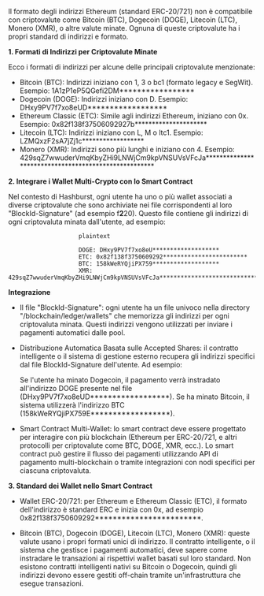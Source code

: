 Il formato degli indirizzi Ethereum (standard ERC-20/721) non è compatibile con criptovalute come Bitcoin (BTC), Dogecoin (DOGE), Litecoin (LTC), Monero (XMR), o altre valute minate. Ognuna di queste criptovalute ha i propri standard di indirizzi e formato.

**1. Formati di Indirizzi per Criptovalute Minate**

Ecco i formati di indirizzi per alcune delle principali criptovalute menzionate:

- Bitcoin (BTC): Indirizzi iniziano con 1, 3 o bc1 (formato legacy e SegWit).
  Esempio: 1A1zP1eP5QGefi2DM*****************
- Dogecoin (DOGE): Indirizzi iniziano con D.
  Esempio: DHxy9PV7f7xo8eUD******************
- Ethereum Classic (ETC): Simile agli indirizzi Ethereum, iniziano con 0x.
  Esempio: 0x82f138f37506092927b*********************
- Litecoin (LTC): Indirizzi iniziano con L, M o ltc1.
  Esempio: LZMQxzF2sA7jZj1c******************
- Monero (XMR): Indirizzi sono più lunghi e iniziano con 4.
  Esempio: 429sqZ7wwuderVmqKbyZHi9LNWjCm9kpVNSUVsVFcJa*****************************************************

**2. Integrare i Wallet Multi-Crypto con lo Smart Contract**

Nel contesto di Hashburst, ogni utente ha uno o più wallet associati a diverse criptovalute che sono archiviate nei file corrispondenti al loro "BlockId-Signature" (ad esempio f**2**20). 
Questo file contiene gli indirizzi di ogni criptovaluta minata dall'utente, ad esempio:

                        plaintext
                        
                        DOGE: DHxy9PV7f7xo8eU*******************
                        ETC: 0x82f138f3750609292************************
                        BTC: 158kWeRYQjiPX759*******************
                        XMR: 429sqZ7wwuderVmqKbyZHi9LNWjCm9kpVNSUVsVFcJa*****************************************************

**Integrazione**

- Il file "BlockId-Signature": ogni utente ha un file univoco nella directory "/blockchain/ledger/wallets" che memorizza gli indirizzi per ogni criptovaluta minata. Questi indirizzi vengono utilizzati per inviare i pagamenti automatici dalle pool.

- Distribuzione Automatica Basata sulle Accepted Shares: il contratto intelligente o il sistema di gestione esterno recupera gli indirizzi specifici dal file BlockId-Signature dell'utente. Ad esempio:

  Se l'utente ha minato Dogecoin, il pagamento verrà instradato all'indirizzo DOGE presente nel file (DHxy9PV7f7xo8eUD******************).
  Se ha minato Bitcoin, il sistema utilizzerà l'indirizzo BTC (158kWeRYQjiPX759E******************).

- Smart Contract Multi-Wallet: lo smart contract deve essere progettato per interagire con più blockchain (Ethereum per ERC-20/721, e altri protocolli per criptovalute come BTC, DOGE, XMR, ecc.). Lo smart contract può gestire il flusso dei pagamenti utilizzando API di pagamento multi-blockchain o tramite integrazioni con nodi specifici per ciascuna criptovaluta.

**3. Standard dei Wallet nello Smart Contract**

- Wallet ERC-20/721: per Ethereum e Ethereum Classic (ETC), il formato dell'indirizzo è standard ERC e inizia con 0x, ad esempio 0x82f138f3750609292************************.

- Bitcoin (BTC), Dogecoin (DOGE), Litecoin (LTC), Monero (XMR): queste valute usano i propri formati unici di indirizzo. Il contratto intelligente, o il sistema che gestisce i pagamenti automatici, deve sapere come instradare le transazioni ai rispettivi wallet basati sul loro standard. Non esistono contratti intelligenti nativi su Bitcoin o Dogecoin, quindi gli indirizzi devono essere gestiti off-chain tramite un'infrastruttura che esegue transazioni.
